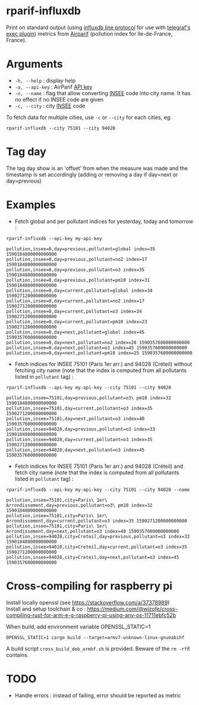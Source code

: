 # rparif-influxdb

Print on standard output (using [influxdb line protocol](https://docs.influxdata.com/influxdb/v1.8/write_protocols/line_protocol_reference/)
for use with [telegraf's exec plugin](https://docs.influxdata.com/telegraf/v1.14/plugins/plugin-list/#exec)) metrics
from [Airparif](https://www.airparif.asso.fr/) (pollution index for Ile-de-France, France).

# Arguments

* `-h, --help` : display help
* `-a, --api-key` : AirParif [API key](https://www.airparif.asso.fr/rss/api)
* `-n, --name` : flag that allow converting [INSEE](https://www.data.gouv.fr/en/datasets/correspondance-entre-les-codes-postaux-et-codes-insee-des-communes-francaises/) code into city name.
It has no effect if no INSEE code are given
* `-c, --city` : city [INSEE](https://www.data.gouv.fr/en/datasets/correspondance-entre-les-codes-postaux-et-codes-insee-des-communes-francaises/) code

To fetch data for multiple cities, use `-c` or `--city` for each cities, eg:
```
rparif-influxdb --city 75101 --city 94028
```

# Tag day

The tag day show is an 'offset' from when the measure was made and the timestamp is set accordingly (adding or removing a day if day=next or day=previous)

# Examples
* Fetch global and per pollutant indices for yesterday, today and tomorrow :
```
rparif-influxdb --api-key my-api-key

pollution,insee=0,day=previous,pollutant=global index=35 1590184800000000000
pollution,insee=0,day=previous,pollutant=no2 index=17 1590184800000000000
pollution,insee=0,day=previous,pollutant=o3 index=35 1590184800000000000
pollution,insee=0,day=previous,pollutant=pm10 index=31 1590184800000000000
pollution,insee=0,day=current,pollutant=global index=34 1590271200000000000
pollution,insee=0,day=current,pollutant=no2 index=17 1590271200000000000
pollution,insee=0,day=current,pollutant=o3 index=34 1590271200000000000
pollution,insee=0,day=current,pollutant=pm10 index=23 1590271200000000000
pollution,insee=0,day=next,pollutant=global index=45 1590357600000000000
pollution,insee=0,day=next,pollutant=no2 index=28 1590357600000000000
pollution,insee=0,day=next,pollutant=o3 index=45 1590357600000000000
pollution,insee=0,day=next,pollutant=pm10 index=25 1590357600000000000
```

* Fetch indices for INSEE 75101 (Paris 1er arr.) and 94028 (Créteil) without fetching city name (note that the index is
computed from all pollutants listed in `pollutant` tag) :
```
rparif-influxdb --api-key my-api-key --city 75101 --city 94028

pollution,insee=75101,day=previous,pollutant=o3\ pm10 index=32 1590184800000000000
pollution,insee=75101,day=current,pollutant=o3 index=35 1590271200000000000
pollution,insee=75101,day=next,pollutant=o3 index=40 1590357600000000000
pollution,insee=94028,day=previous,pollutant=o3 index=33 1590184800000000000
pollution,insee=94028,day=current,pollutant=o3 index=35 1590271200000000000
pollution,insee=94028,day=next,pollutant=o3 index=45 1590357600000000000
```

* Fetch indices for INSEE 75101 (Paris 1er arr.) and 94028 (Créteil) and fetch city name (note that the index is
computed from all pollutants listed in `pollutant` tag) :
```
rparif-influxdb --api-key my-api-key --city 75101 --city 94028 --name

pollution,insee=75101,city=Paris\ 1er\ Arrondissement,day=previous,pollutant=o3\ pm10 index=32 1590184800000000000
pollution,insee=75101,city=Paris\ 1er\ Arrondissement,day=current,pollutant=o3 index=35 1590271200000000000
pollution,insee=75101,city=Paris\ 1er\ Arrondissement,day=next,pollutant=o3 index=40 1590357600000000000
pollution,insee=94028,city=Creteil,day=previous,pollutant=o3 index=33 1590184800000000000
pollution,insee=94028,city=Creteil,day=current,pollutant=o3 index=35 1590271200000000000
pollution,insee=94028,city=Creteil,day=next,pollutant=o3 index=45 1590357600000000000
```

# Cross-compiling for raspberry pi
Install locally openssl (see https://stackoverflow.com/a/37378989)  
Install and setup toolchain & co : https://medium.com/@wizofe/cross-compiling-rust-for-arm-e-g-raspberry-pi-using-any-os-11711ebfc52b
 
When build, add environment variable OPENSSL_STATIC=1
```.env
OPENSSL_STATIC=1 cargo build --target=armv7-unknown-linux-gnueabihf
```

A build script `cross_build_deb_armhf.sh` is provided. Beware of the `rm -rf`it contains.

# TODO
* Handle errors : instead of failing, error should be reported as metric